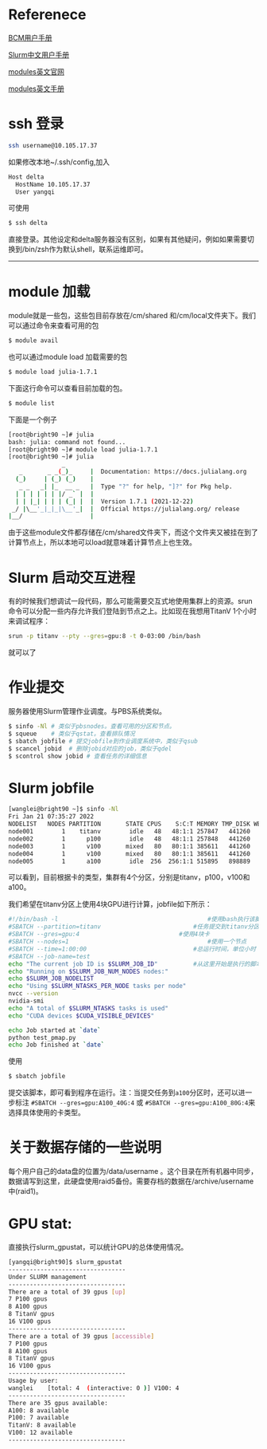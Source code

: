 # Referenece
[BCM用户手册](https://code.itp.ac.cn/qiyang/install_torque/-/blob/master/user-manual.pdf)

[Slurm中文用户手册](https://docs.slurm.cn/users/)

[modules英文官网](http://modules.sourceforge.net/)

[modules英文手册](https://modules.readthedocs.io/en/latest/)

# ssh 登录
```bash
ssh username@10.105.17.37
```
如果修改本地~/.ssh/config,加入
```bash
Host delta
  HostName 10.105.17.37
  User yangqi
```
可使用
```bash
$ ssh delta
```
直接登录。其他设定和delta服务器没有区别，如果有其他疑问，例如如果需要切换到/bin/zsh作为默认shell，联系运维即可。

---

# module 加载
module就是一些包，这些包目前存放在/cm/shared 和/cm/local文件夹下。我们可以通过命令来查看可用的包
```bash
$ module avail
```
也可以通过module load 加载需要的包
```bash
$ module load julia-1.7.1
```
下面这行命令可以查看目前加载的包。
```bash
$ module list
```
下面是一个例子

```bash
[root@bright90 ~]# julia
bash: julia: command not found...
[root@bright90 ~]# module load julia-1.7.1
[root@bright90 ~]# julia
               _
   _       _ _(_)_     |  Documentation: https://docs.julialang.org
  (_)     | (_) (_)    |
   _ _   _| |_  __ _   |  Type "?" for help, "]?" for Pkg help.
  | | | | | | |/ _` |  |
  | | |_| | | | (_| |  |  Version 1.7.1 (2021-12-22)
 _/ |\__'_|_|_|\__'_|  |  Official https://julialang.org/ release
|__/                   |

```
由于这些module文件都存储在/cm/shared文件夹下，而这个文件夹又被挂在到了计算节点上，所以本地可以load就意味着计算节点上也生效。

# Slurm 启动交互进程
有的时候我们想调试一段代码，那么可能需要交互式地使用集群上的资源。srun命令可以分配一些内存允许我们登陆到节点之上。比如现在我想用TitanV 1个小时来调试程序：
```bash
srun -p titanv --pty --gres=gpu:8 -t 0-03:00 /bin/bash
```
就可以了


# 作业提交
服务器使用Slurm管理作业调度。与PBS系统类似。
```bash
$ sinfo -Nl # 类似于pbsnodes。查看可用的分区和节点。
$ squeue    # 类似于qstat。查看排队情况
$ sbatch jobfile # 提交jobfile到作业调度系统中，类似于qsub
$ scancel jobid  # 删除jobid对应的job，类似于qdel
$ scontrol show jobid # 查看任务的详细信息 
```

# Slurm jobfile
```bash
[wanglei@bright90 ~]$ sinfo -Nl
Fri Jan 21 07:35:27 2022
NODELIST   NODES PARTITION       STATE CPUS    S:C:T MEMORY TMP_DISK WEIGHT AVAIL_FE REASON              
node001        1    titanv        idle   48   48:1:1 257847   441260      1   (null) none                
node002        1      p100        idle   48   48:1:1 257848   441260      1   (null) none                
node003        1      v100       mixed   80   80:1:1 385611   441260      1   (null) none                
node004        1      v100       mixed   80   80:1:1 385611   441260      1   (null) none                
node005        1      a100        idle  256  256:1:1 515895   898889      1   (null) none  
```
可以看到，目前根据卡的类型，集群有4个分区，分别是titanv，p100，v100和a100。

我们希望在titanv分区上使用4块GPU进行计算，jobfile如下所示：
```bash
#!/bin/bash -l									       	#使用bash执行该脚本
#SBATCH --partition=titanv							#任务提交到titanv分区
#SBATCH --gres=gpu:4		  		        	#使用4块卡
#SBATCH --nodes=1								      	#使用一个节点
#SBATCH --time=1:00:00							  	#总运行时间，单位小时
#SBATCH --job-name=test						  	
echo "The current job ID is $SLURM_JOB_ID"			#从这里开始是执行的脚本
echo "Running on $SLURM_JOB_NUM_NODES nodes:"
echo $SLURM_JOB_NODELIST
echo "Using $SLURM_NTASKS_PER_NODE tasks per node"
nvcc --version
nvidia-smi
echo "A total of $SLURM_NTASKS tasks is used"
echo "CUDA devices $CUDA_VISIBLE_DEVICES"

echo Job started at `date`
python test_pmap.py
echo Job finished at `date`
```
使用
```bash
$ sbatch jobfile
```
提交该脚本，即可看到程序在运行。注：当提交任务到`a100`分区时，还可以进一步标注 `#SBATCH --gres=gpu:A100_40G:4` 或 `#SBATCH --gres=gpu:A100_80G:4`来选择具体使用的卡类型。 


# 关于数据存储的一些说明
每个用户自己的data盘的位置为/data/username 。这个目录在所有机器中同步，数据请写到这里，此硬盘使用raid5备份。需要存档的数据在/archive/username中(raid1)。

# GPU stat:
直接执行slurm_gpustat，可以统计GPU的总体使用情况。
```bash
[yangqi@bright90]$ slurm_gpustat
---------------------------------
Under SLURM management
---------------------------------
There are a total of 39 gpus [up]
7 P100 gpus
8 A100 gpus
8 TitanV gpus
16 V100 gpus
---------------------------------
There are a total of 39 gpus [accessible]
7 P100 gpus
8 A100 gpus
8 TitanV gpus
16 V100 gpus
---------------------------------
Usage by user:
wanglei    [total: 4  (interactive: 0 )] V100: 4
---------------------------------
There are 35 gpus available:
A100: 8 available
P100: 7 available
TitanV: 8 available
V100: 12 available
---------------------------------
```
